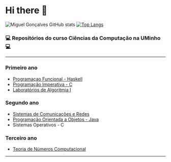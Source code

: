 # Hi there 👋

![Miguel Gonçalves GitHub stats](https://github-readme-stats.vercel.app/api?username=miguelii&show_icons=true&theme=radical) [![Top Langs](https://github-readme-stats.vercel.app/api/top-langs/?username=miguelii&layout=compact)](https://github.com/anuraghazra/github-readme-stats)





### 💻 Repositórios do curso Ciências da Computação na UMinho 💻
____________________________
### Primeiro ano 

- [Programaçao Funcional - Haskell](https://github.com/Miguelii/PF)
- [Programação Imperativa - C](https://github.com/Miguelii/PI)
- [Laboratórios de Algoritmia I](https://github.com/Miguelii/Labs-de-Algoritmia-I)


### Segundo ano

- [Sistemas de Comunicações e Redes](https://github.com/Miguelii/SCR)
- [Programação Orientada a Objetos - Java](https://github.com/Miguelii/POO)
- Sistemas Operativos - C



### Terceiro ano

- [Teoria de Números Computacional](https://github.com/Miguelii/TNC)
____________________________
